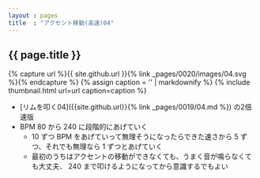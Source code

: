 ```yaml
---
layout : pages
title  : "アクセント移動(高速)04"
---
```


## {{ page.title }}

{% capture url %}{{ site.github.url }}{% link _pages/0020/images/04.svg %}{% endcapture %}
{% assign caption = '' | markdownify %}
{% include thumbnail.html url=url caption=caption %}


* [リムを叩く04]({{site.github.url}}{% link _pages/0019/04.md %}) の2倍速版
* BPM 80 から 240 に段階的にあげていく
  * 10 ずつ BPM をあげていって無理そうになったらできた速さから 5 ずつ、それでも無理なら 1 ずつとあげていく
  * 最初のうちはアクセントの移動ができなくても、うまく音が鳴らなくても大丈夫、 240 まで叩けるようになってから意識するでもよい